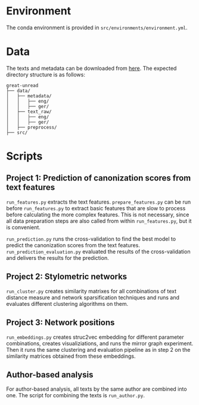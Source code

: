 # Environment
The conda environment is provided in `src/environments/environment.yml`.

# Data
The texts and metadata can be downloaded from [here](https://figshare.com/articles/dataset/JCLS2022_-_Modeling_and_Predicting_Literary_Reception/19672410/1).
The expected directory structure is as follows:
```
great-unread
├── data/
│   ├── metadata/
│   │   ├── eng/
│   │   ├── ger/
│   ├── text_raw/
│   │   ├── eng/
│   │   ├── ger/
│   ├── preprocess/
├── src/
```

# Scripts
## Project 1:  Prediction of canonization scores from text features
`run_features.py` extracts the text features.
`prepare_features.py` can be run before `run_features.py` to extract basic features that are slow to process before calculating the more complex features. This is not necessary, since all data preparation steps are also called from within `run_features.py`, but it is convenient.

`run_prediction.py` runs the cross-validation to find the best model to predict the canonization scores from the text features. `run_prediction_evaluation.py` evaluated the results of the cross-validation and delivers the results for the prediction.

## Project 2: Stylometric networks
`run_cluster.py` creates similarity matrixes for all combinations of text distance measure and network sparsification techniques and runs and evaluates different clustering algorithms on them.

## Project 3: Network positions
`run_embeddings.py` creates struc2vec embedding for different parameter combinations, creates visualiziations, and runs the mirror graph experiment.
Then it runs the same clustering and evaluation pipeline as in step 2 on the similarity matrices obtained from these embeddings.

## Author-based analysis
For author-based analysis, all texts by the same author are combined into one. The script for combining the texts is `run_author.py`.
